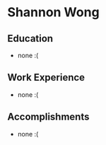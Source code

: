 # Shannon Wong

## Education

* none :(

## Work Experience

* none :(

## Accomplishments

* none :(